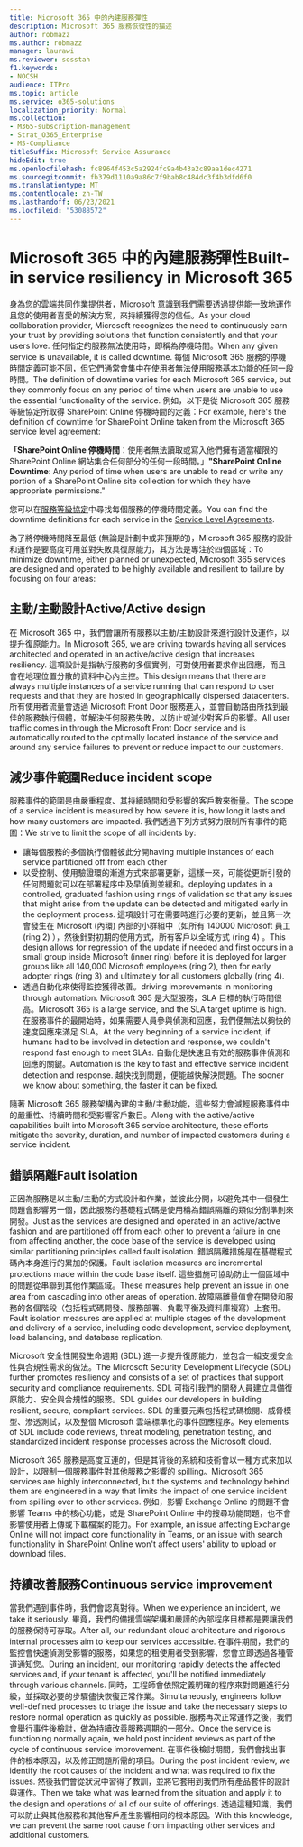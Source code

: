 ```yaml
---
title: Microsoft 365 中的內建服務彈性
description: Microsoft 365 服務恢復性的描述
author: robmazz
ms.author: robmazz
manager: laurawi
ms.reviewer: sosstah
f1.keywords:
- NOCSH
audience: ITPro
ms.topic: article
ms.service: o365-solutions
localization_priority: Normal
ms.collection:
- M365-subscription-management
- Strat_O365_Enterprise
- MS-Compliance
titleSuffix: Microsoft Service Assurance
hideEdit: true
ms.openlocfilehash: fc8964f453c5a2924fc9a4b43a2c89aa1dec4271
ms.sourcegitcommit: fb379d1110a9a86c7f9bab8c484dc3f4b3dfd6f0
ms.translationtype: MT
ms.contentlocale: zh-TW
ms.lasthandoff: 06/23/2021
ms.locfileid: "53088572"
---
```

# <a name="built-in-service-resiliency-in-microsoft-365"></a><span data-ttu-id="9f68e-103">Microsoft 365 中的內建服務彈性</span><span class="sxs-lookup"><span data-stu-id="9f68e-103">Built-in service resiliency in Microsoft 365</span></span>

<span data-ttu-id="9f68e-104">身為您的雲端共同作業提供者，Microsoft 意識到我們需要透過提供能一致地運作且您的使用者喜愛的解決方案，來持續獲得您的信任。</span><span class="sxs-lookup"><span data-stu-id="9f68e-104">As your cloud collaboration provider, Microsoft recognizes the need to continuously earn your trust by providing solutions that function consistently and that your users love.</span></span> <span data-ttu-id="9f68e-105">任何指定的服務無法使用時，即稱為停機時間。</span><span class="sxs-lookup"><span data-stu-id="9f68e-105">When any given service is unavailable, it is called downtime.</span></span> <span data-ttu-id="9f68e-106">每個 Microsoft 365 服務的停機時間定義可能不同，但它們通常會集中在使用者無法使用服務基本功能的任何一段時間。</span><span class="sxs-lookup"><span data-stu-id="9f68e-106">The definition of downtime varies for each Microsoft 365 service, but they commonly focus on any period of time when users are unable to use the essential functionality of the service.</span></span> <span data-ttu-id="9f68e-107">例如，以下是從 Microsoft 365 服務等級協定所取得 SharePoint Online 停機時間的定義：</span><span class="sxs-lookup"><span data-stu-id="9f68e-107">For example, here's the definition of downtime for SharePoint Online taken from the Microsoft 365 service level agreement:</span></span>

<span data-ttu-id="9f68e-108">**「SharePoint Online 停機時間**：使用者無法讀取或寫入他們擁有適當權限的 SharePoint Online 網站集合任何部分的任何一段時間。」</span><span class="sxs-lookup"><span data-stu-id="9f68e-108">**"SharePoint Online Downtime**: Any period of time when users are unable to read or write any portion of a SharePoint Online site collection for which they have appropriate permissions."</span></span>

<span data-ttu-id="9f68e-109">您可以在[服務等級協定](https://www.microsoftvolumelicensing.com/DocumentSearch.aspx?Mode=3&DocumentTypeId=37)中尋找每個服務的停機時間定義。</span><span class="sxs-lookup"><span data-stu-id="9f68e-109">You can find the downtime definitions for each service in the [Service Level Agreements](https://www.microsoftvolumelicensing.com/DocumentSearch.aspx?Mode=3&DocumentTypeId=37).</span></span>

<span data-ttu-id="9f68e-110">為了將停機時間降至最低 (無論是計劃中或非預期的)，Microsoft 365 服務的設計和運作是要高度可用並對失敗具復原能力，其方法是專注於四個區域：</span><span class="sxs-lookup"><span data-stu-id="9f68e-110">To minimize downtime, either planned or unexpected, Microsoft 365 services are designed and operated to be highly available and resilient to failure by focusing on four areas:</span></span>

## <a name="activeactive-design"></a><span data-ttu-id="9f68e-111">主動/主動設計</span><span class="sxs-lookup"><span data-stu-id="9f68e-111">Active/Active design</span></span>

<span data-ttu-id="9f68e-112">在 Microsoft 365 中，我們會讓所有服務以主動/主動設計來進行設計及運作，以提升復原能力。</span><span class="sxs-lookup"><span data-stu-id="9f68e-112">In Microsoft 365, we are driving towards having all services architected and operated in an active/active design that increases resiliency.</span></span> <span data-ttu-id="9f68e-113">這項設計是指執行服務的多個實例，可對使用者要求作出回應，而且會在地理位置分散的資料中心內主控。</span><span class="sxs-lookup"><span data-stu-id="9f68e-113">This design means that there are always multiple instances of a service running that can respond to user requests and that they are hosted in geographically dispersed datacenters.</span></span> <span data-ttu-id="9f68e-114">所有使用者流量會透過 Microsoft Front Door 服務進入，並會自動路由所找到最佳的服務執行個體，並解決任何服務失敗，以防止或減少對客戶的影響。</span><span class="sxs-lookup"><span data-stu-id="9f68e-114">All user traffic comes in through the Microsoft Front Door service and is automatically routed to the optimally located instance of the service and around any service failures to prevent or reduce impact to our customers.</span></span>

## <a name="reduce-incident-scope"></a><span data-ttu-id="9f68e-115">減少事件範圍</span><span class="sxs-lookup"><span data-stu-id="9f68e-115">Reduce incident scope</span></span>

<span data-ttu-id="9f68e-116">服務事件的範圍是由嚴重程度、其持續時間和受影響的客戶數來衡量。</span><span class="sxs-lookup"><span data-stu-id="9f68e-116">The scope of a service incident is measured by how severe it is, how long it lasts and how many customers are impacted.</span></span> <span data-ttu-id="9f68e-117">我們透過下列方式努力限制所有事件的範圍：</span><span class="sxs-lookup"><span data-stu-id="9f68e-117">We strive to limit the scope of all incidents by:</span></span>

- <span data-ttu-id="9f68e-118">讓每個服務的多個執行個體彼此分開</span><span class="sxs-lookup"><span data-stu-id="9f68e-118">having multiple instances of each service partitioned off from each other</span></span>
- <span data-ttu-id="9f68e-119">以受控制、使用驗證環的漸進方式來部署更新，這樣一來，可能從更新引發的任何問題就可以在部署程序中及早偵測並緩和。</span><span class="sxs-lookup"><span data-stu-id="9f68e-119">deploying updates in a controlled, graduated fashion using rings of validation so that any issues that might arise from the update can be detected and mitigated early in the deployment process.</span></span> <span data-ttu-id="9f68e-120">這項設計可在需要時進行必要的更新，並且第一次會發生在 Microsoft (內環) 內部的小群組中（如所有 140000 Microsoft 員工 (ring 2) ），然後針對初期的使用方式，所有客戶以全域方式 (ring 4) 。</span><span class="sxs-lookup"><span data-stu-id="9f68e-120">This design allows for regression of the update if needed and first occurs in a small group inside Microsoft (inner ring) before it is deployed for larger groups like all 140,000 Microsoft employees (ring 2), then for early adopter rings (ring 3) and ultimately for all customers globally (ring 4).</span></span>
- <span data-ttu-id="9f68e-121">透過自動化來使得監控獲得改善。</span><span class="sxs-lookup"><span data-stu-id="9f68e-121">driving improvements in monitoring through automation.</span></span> <span data-ttu-id="9f68e-122">Microsoft 365 是大型服務，SLA 目標的執行時間很高。</span><span class="sxs-lookup"><span data-stu-id="9f68e-122">Microsoft 365 is a large service, and the SLA target uptime is high.</span></span> <span data-ttu-id="9f68e-123">在服務事件的最開始時，如果需要人員參與偵測和回應，我們便無法以夠快的速度回應來滿足 SLA。</span><span class="sxs-lookup"><span data-stu-id="9f68e-123">At the very beginning of a service incident, if humans had to be involved in detection and response, we couldn't respond fast enough to meet SLAs.</span></span> <span data-ttu-id="9f68e-124">自動化是快速且有效的服務事件偵測和回應的關鍵。</span><span class="sxs-lookup"><span data-stu-id="9f68e-124">Automation is the key to fast and effective service incident detection and response.</span></span> <span data-ttu-id="9f68e-125">越快找到問題，便能越快解決問題。</span><span class="sxs-lookup"><span data-stu-id="9f68e-125">The sooner we know about something, the faster it can be fixed.</span></span>

<span data-ttu-id="9f68e-126">隨著 Microsoft 365 服務架構內建的主動/主動功能，這些努力會減輕服務事件中的嚴重性、持續時間和受影響客戶數目。</span><span class="sxs-lookup"><span data-stu-id="9f68e-126">Along with the active/active capabilities built into Microsoft 365 service architecture, these efforts mitigate the severity, duration, and number of impacted customers during a service incident.</span></span>  

## <a name="fault-isolation"></a><span data-ttu-id="9f68e-127">錯誤隔離</span><span class="sxs-lookup"><span data-stu-id="9f68e-127">Fault isolation</span></span>

<span data-ttu-id="9f68e-128">正因為服務是以主動/主動的方式設計和作業，並彼此分開，以避免其中一個發生問題會影響另一個，因此服務的基礎程式碼是使用稱為錯誤隔離的類似分割準則來開發。</span><span class="sxs-lookup"><span data-stu-id="9f68e-128">Just as the services are designed and operated in an active/active fashion and are partitioned off from each other to prevent a failure in one from affecting another, the code base of the service is developed using similar partitioning principles called fault isolation.</span></span> <span data-ttu-id="9f68e-129">錯誤隔離措施是在基礎程式碼內本身進行的累加的保護。</span><span class="sxs-lookup"><span data-stu-id="9f68e-129">Fault isolation measures are incremental protections made within the code base itself.</span></span> <span data-ttu-id="9f68e-130">這些措施可協助防止一個區域中的問題從串聯到其他作業區域。</span><span class="sxs-lookup"><span data-stu-id="9f68e-130">These measures help prevent an issue in one area from cascading into other areas of operation.</span></span>
<span data-ttu-id="9f68e-131">故障隔離量值會在開發和服務的各個階段（包括程式碼開發、服務部署、負載平衡及資料庫複寫）上套用。</span><span class="sxs-lookup"><span data-stu-id="9f68e-131">Fault isolation measures are applied at multiple stages of the development and delivery of a service, including code development, service deployment, load balancing, and database replication.</span></span>

<span data-ttu-id="9f68e-132">Microsoft 安全性開發生命週期 (SDL) 進一步提升復原能力，並包含一組支援安全性與合規性需求的做法。</span><span class="sxs-lookup"><span data-stu-id="9f68e-132">The Microsoft Security Development Lifecycle (SDL) further promotes resiliency and consists of a set of practices that support security and compliance requirements.</span></span> <span data-ttu-id="9f68e-133">SDL 可指引我們的開發人員建立具備復原能力、安全與合規性的服務。</span><span class="sxs-lookup"><span data-stu-id="9f68e-133">SDL guides our developers in building resilient, secure, compliant services.</span></span> <span data-ttu-id="9f68e-134">SDL 的重要元素包括程式碼檢閱、威脅模型、滲透測試，以及整個 Microsoft 雲端標準化的事件回應程序。</span><span class="sxs-lookup"><span data-stu-id="9f68e-134">Key elements of SDL include code reviews, threat modeling, penetration testing, and standardized incident response processes across the Microsoft cloud.</span></span>

<span data-ttu-id="9f68e-135">Microsoft 365 服務是高度互連的，但是其背後的系統和技術會以一種方式來加以設計，以限制一個服務事件對其他服務之影響的 spilling。</span><span class="sxs-lookup"><span data-stu-id="9f68e-135">Microsoft 365 services are highly interconnected, but the systems and technology behind them are engineered in a way that limits the impact of one service incident from spilling over to other services.</span></span> <span data-ttu-id="9f68e-136">例如，影響 Exchange Online 的問題不會影響 Teams 中的核心功能，或是 SharePoint Online 中的搜尋功能問題，也不會影響使用者上傳或下載檔案的能力。</span><span class="sxs-lookup"><span data-stu-id="9f68e-136">For example, an issue affecting Exchange Online will not impact core functionality in Teams, or an issue with search functionality in SharePoint Online won't affect users' ability to upload or download files.</span></span>

## <a name="continuous-service-improvement"></a><span data-ttu-id="9f68e-137">持續改善服務</span><span class="sxs-lookup"><span data-stu-id="9f68e-137">Continuous service improvement</span></span>

<span data-ttu-id="9f68e-138">當我們遇到事件時，我們會認真對待。</span><span class="sxs-lookup"><span data-stu-id="9f68e-138">When we experience an incident, we take it seriously.</span></span> <span data-ttu-id="9f68e-139">畢竟，我們的備援雲端架構和嚴謹的內部程序目標都是要讓我們的服務保持可存取。</span><span class="sxs-lookup"><span data-stu-id="9f68e-139">After all, our redundant cloud architecture and rigorous internal processes aim to keep our services accessible.</span></span> <span data-ttu-id="9f68e-140">在事件期間，我們的監控會快速偵測受影響的服務，如果您的租使用者受到影響，您會立即透過各種管道通知您。</span><span class="sxs-lookup"><span data-stu-id="9f68e-140">During an incident, our monitoring rapidly detects the affected services and, if your tenant is affected, you'll be notified immediately through various channels.</span></span> <span data-ttu-id="9f68e-141">同時，工程師會依照定義明確的程序來對問題進行分級，並採取必要的步驟儘快恢復正常作業。</span><span class="sxs-lookup"><span data-stu-id="9f68e-141">Simultaneously, engineers follow well-defined processes to triage the issue and take the necessary steps to restore normal operation as quickly as possible.</span></span> <span data-ttu-id="9f68e-142">服務再次正常運作之後，我們會舉行事件後檢討，做為持續改善服務週期的一部分。</span><span class="sxs-lookup"><span data-stu-id="9f68e-142">Once the service is functioning normally again, we hold post incident reviews as part of the cycle of continuous service improvement.</span></span> <span data-ttu-id="9f68e-143">在事件後檢討期間，我們會找出事件的根本原因，以及修正問題所需的項目。</span><span class="sxs-lookup"><span data-stu-id="9f68e-143">During the post incident review, we identify the root causes of the incident and what was required to fix the issues.</span></span> <span data-ttu-id="9f68e-144">然後我們會從狀況中習得了教訓，並將它套用到我們所有產品套件的設計與運作。</span><span class="sxs-lookup"><span data-stu-id="9f68e-144">Then we take what was learned from the situation and apply it to the design and operations of all of our suite of offerings.</span></span> <span data-ttu-id="9f68e-145">透過這種知識，我們可以防止與其他服務和其他客戶產生影響相同的根本原因。</span><span class="sxs-lookup"><span data-stu-id="9f68e-145">With this knowledge, we can prevent the same root cause from impacting other services and additional customers.</span></span>
